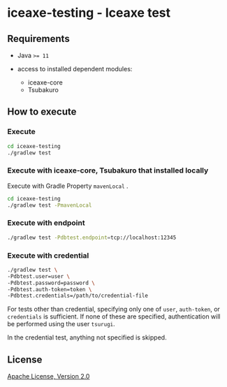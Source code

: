 # iceaxe-testing - Iceaxe test

## Requirements

* Java `>= 11`

* access to installed dependent modules:
  * iceaxe-core
  * Tsubakuro

## How to execute

### Execute

```bash
cd iceaxe-testing
./gradlew test
```

### Execute with iceaxe-core, Tsubakuro that installed locally

Execute with Gradle Property `mavenLocal` .

```bash
cd iceaxe-testing
./gradlew test -PmavenLocal
```

### Execute with endpoint

```bash
./gradlew test -Pdbtest.endpoint=tcp://localhost:12345
```

### Execute with credential

```bash
./gradlew test \
-Pdbtest.user=user \
-Pdbtest.password=password \
-Pdbtest.auth-token=token \
-Pdbtest.credentials=/path/to/credential-file
```

For tests other than credential, specifying only one of `user`, `auth-token`, or `credentials` is sufficient. If none of these are specified, authentication will be performed using the user `tsurugi`.

In the credential test, anything not specified is skipped.

## License

[Apache License, Version 2.0](http://www.apache.org/licenses/LICENSE-2.0)

